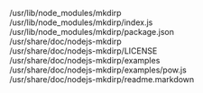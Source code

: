 /usr/lib/node\_modules/mkdirp  
/usr/lib/node\_modules/mkdirp/index.js  
/usr/lib/node\_modules/mkdirp/package.json  
/usr/share/doc/nodejs-mkdirp  
/usr/share/doc/nodejs-mkdirp/LICENSE  
/usr/share/doc/nodejs-mkdirp/examples  
/usr/share/doc/nodejs-mkdirp/examples/pow.js  
/usr/share/doc/nodejs-mkdirp/readme.markdown  
